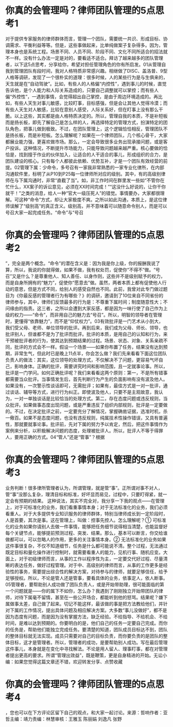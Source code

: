 # 你真的会管理吗？律师团队管理的5点思考1

对于提供专家服务的律师群体而言，管理一个团队，需要统一共识、形成目标、协调需求、平衡利益等等。但是，这些事做起来，比单纯做案子复杂得多。因为，管理本身也是系统工程。场景不同、人员不同、阶段不同、文化不同所适合的招法就不一样。没有什么办法一定是对的，要看适不适合。拜访了越来越多的团队管理者，以下这5点思考，分享给你，希望对担任管理角色的你有所启发。01从管理自我到管理团队有段时间，我对人格特质非常感兴趣。相继做了DISC、盖洛普、9型人格等调研，发现了一个很朴实的道理：很多时候，人的某些行为是与生俱来的，天生就是在“自动驾驶”。比如，有些人的人格偏“内控性”，遇到事儿的时候，直觉告诉他，是个人能力和人际关系造成的，只要自己调整就可以掌控；而有些人偏“外控性”，一遇到事情，会觉得超出自己掌控，是由于周边环境造成的。再比如，有些人天生对事儿敏感，比较盯事，目标感强，但是会让其他人觉得冷漠；而有些人天生对人敏感，比较在意别人感受，人际关系好，但在盯事上没有那么干脆。以上这些，其实都是由人格特质决定的。所以，管理自我的本质，不是补短板而是扬长板，即先了解自己是怎么样的人，再选择特定的管理方式，扮演特定的团队角色，把事儿做到极致。不过，在团队管理上，这个逻辑恰恰相反，管理团队不是扬长板，而是补短板。怎么理解呢？如果在一个律师团队，几个核心骨干，大家都展业能力强，更喜欢做市场。那么，一定会导致很多业务出现承接问题，或是客户投诉。这种情况，不断提升市场能力，只能导致问题越来越严重。核心要做的恰恰是，找到擅于作业的伙伴加入，让适合的人干适合的事儿，形成组织的合力，是团队建设的核心。只有每个人都彼此依赖、优势互补，才是一个团队有效经营的前提。02管理下属：少命令，多号召有一家我非常熟悉的一家专业化律所，在内部沟通软件里，标明了从P10到P25每一位律师所对应的级别。其中，有的高级别律师在与下属沟通时，非常“直截了当”。如，非工作时间在群里发一些如“不管你在忙什么，XX案子的诉讼意见，必须在XX时间完成！”“这没什么好说的，让你干你就干！”之类的消息，给人一种“官大一级压死人”的错觉。事情要办，大家都很理解。可这种“命令”方式，却让大家极度不爽。之所以如此沟通，本质上，是这位律师误解了“级别高”的真正含义。级别高，并不意味着可以随意命令别人，而是可以号召大家一起完成任务。“命令”与“号召

# 你真的会管理吗？律师团队管理的5点思考2

”，完全是两个概念。“命令”的潜在含义是：因为我是你上级，你的报酬我说了算，所以，我说的你就得做，如果不做，我有权处罚，促使你“不得不”做。“号召”又是什么？是尊重他人、知人善任、以身作则，这些并不是级别赋予的权力，而是自身所拥有的“魅力”，促使你“愿意去”做。虽然，两者本质上都有促使他人行动的意思，但是方式不同，给别人的感受自然也不同。此前，我曾对此专门做过题目为《你最反感的管理者行为有哪些？》的调研，邀请到了10位来自不同省份的律师参与，其中，律师们反馈最多的行为是：不尊重下属时间；制度随意性大；不问缘由的指责。这三者，之所以会遭到大家反感，都是因为一味行使了自己作为上级的权力——“命令”，而非用自己的魅力去“号召”。所以，明智的领导者在管理时，更懂得“依靠魅力”，而不是“仰仗权力”。03有效批评是一门艺术从小到大，我们受父母、老师、单位领导的批评。再到后来，我们成为父母、师长、领导，也批评别人，但谁都不是为了批评而批评。批评的本质，是用自己的认知和行为，来干预被批评者的行为，使其达到预期结果的过程。场景、状态、对象、关系亲疏不同，批评的方式会不一样。假设一个场景——如果你布置了任务，结果没有达到预期，非常生气，但此时已是晚上11点半，你会怎么做？我们先来看看下面这位团队负责人的做法：其实，这位领导的处理方式，不仅解决不了问题，更容易气坏自己，影响身体。正确的批评，需要讲究时间和影响范围，且一定就事论事。所以，批评是一门学问。如何正确批评呢？我们来看看这两个原则：第一，不是所有错事都需要当众批评。当事情发生后，首先判断行为产生的负面影响有没有波及他人。如果没有，一次警示性谈话即可，无需批评；如果有，最佳方式是一对一批评，通过谈话、辅导等方式，进行行为纠正。即使波及他人，只要不是主观故意，我认为，一对一单独谈话是比较恰当的处理方式。第二，存在态度问题或违反规则，当众批评。如果做事态度出现问题，或是严重违反了组织内部规则，批评是一定要做的。不过，在决定批评之前，一定要充分了解情况，掌握确凿证据，选准时机，杀一儆百。如果不是态度问题，也没有违反规则，纯属技术性操作错误，又具有普遍性，那就要就事论事。批评前，先对下属的努力予以肯定，然后，把这件事情作为案例来分析，以积极解决问题的态度，处理被批评人。所以，批评人不等于得罪人，要用正确的方式。04“管人”还是“管事”？根据

# 你真的会管理吗？律师团队管理的5点思考3

业务判断！很多律所管理者认为，所谓管理，就是管“事”。正所谓对事不对人，管“事”没那么复杂，理清目标和标准，好坏显而易见，过程中，只要盯得紧，就一定会有预期的结果。 这种说法，其实不完全对，我分享一下我的观点——在管理上，对于可标准化的业务，我们看重事情本身；对于无法标准化的业务，我们必须看重人。对于大多提供专业知识服务的律师群体，特别当律师成长到一定阶段时，人是首要，其次是事。这在管理上，叫做：控事先控人。怎么理解呢？① 可标准化的业务如果你请别人去做一件事情，能够把任务细节说得相当清楚，也能监督好每个关键节点，能够提前预测过程、突发、结果。那么，基本可以断言，你交给谁做都可以，可以忽略人的作用，更多的关注事情本身。② 无法标准化的业务如果这件事很复杂，不仅不知道细节，任务是什么都可能说不清。整个过程，无法通过既定目标和量化操作进行控制时，就需要看重人的能力，见机行事、随机应变。大面上，对于初级律师而言，从事的工作以程序性为主，一定要交代好过程、尽量清晰的表达任务，做好过程管理。对于中、高级别的律师而言，从事的工作更多是经验性的事务，需要提出综合性的解决方案，对待参与的律师，就要足够信任，给予足够授权。所以，不论是管人还是管事，要看具体的业务，依事定人，依人断事。05管理者，要帮助别人成功做了团队负责人，或是开始带助理，很可能面临的第一个问题就是——你的属下不如你，怎么办？我遇到了刚刚独立开始带团队的律师，对待下属毫不留情，甚至在一些公开场合，都能听到他的怒骂。结果呢？嫌下属做事太差，自己做了起来。切记不能这样，最该做的事是把方法教给他们，并针对下属的工作情况，提出具体问题及相应解决方案。大多数“事儿没做好”，都不是因为态度有问题，而是因为没有掌握方法，缺乏经验。不给指导、不给机会、不给时间，是难以达到预期的。你要明白的是，他们自己的任务一定要自己完成。而你的任务是，帮助他们能独立完成任务。要清楚的知道，团队成员目标达不到，团队的整体目标就无法实现。成员只需要对自己的目标负责，而你要负责的是团队的整体目标，这才是管理者。所以，管理者的成功，是要帮助别人成功。写在最后管理这件事儿，本身就是在变化中寻找解法。不论是用人留人、理事盯事，都在对管理者提出更高的要求。所谓“管理出效益”，既是鞭策，更是自身精进的开始。无讼小编：如果您觉得这篇文章还不错，欢迎转发分享、点赞收藏

# 你真的会管理吗？律师团队管理的5点思考4

，您也可以在下方评论区留下自己的观点，和大家一起讨论。来源：哲响作者：亚哲主编：靖力责编：林慧审核：王雅玉 陈丽娟 刘逸凡 张野

